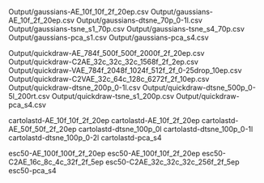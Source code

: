 Output/gaussians-AE_10f_10f_2f_20ep.csv
Output/gaussians-AE_10f_2f_20ep.csv
Output/gaussians-dtsne_70p_0-1l.csv
Output/gaussians-tsne_s1_70p.csv
Output/gaussians-tsne_s4_70p.csv
Output/gaussians-pca_s1.csv
Output/gaussians-pca_s4.csv


Output/quickdraw-AE_784f_500f_500f_2000f_2f_20ep.csv
Output/quickdraw-C2AE_32c_32c_32c_1568f_2f_2ep.csv
Output/quickdraw-VAE_784f_2048f_1024f_512f_2f_0-25drop_10ep.csv
Output/quickdraw-C2VAE_32c_64c_128c_6272f_2f_10ep.csv
Output/quickdraw-dtsne_200p_0-1l.csv
Output/quickdraw-dtsne_500p_0-5l_200rt.csv
Output/quickdraw-tsne_s1_200p.csv
Output/quickdraw-pca_s4.csv


cartolastd-AE_10f_10f_2f_20ep
cartolastd-AE_10f_2f_20ep
cartolastd-AE_50f_50f_2f_20ep
cartolastd-dtsne_100p_0l
cartolastd-dtsne_100p_0-1l
cartolastd-dtsne_100p_0-2l
cartolastd-pca_s4


esc50-AE_100f_100f_2f_20ep
esc50-AE_100f_10f_2f_20ep
esc50-C2AE_16c_8c_4c_32f_2f_5ep
esc50-C2AE_32c_32c_32c_256f_2f_5ep
esc50-pca_s4

